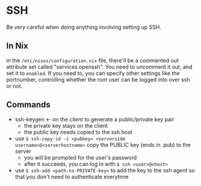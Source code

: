 # SSH
Be very careful when doing anything involving setting up SSH.

## In Nix
in the `/etc/nixos/configuration.nix` file, there'll be a commented out attribute set called "services.openssh". You need to uncomment it out, and set it to `enabled`. If you need to, you can specify other settings like the portnumber, controlling whether the root user can be logged into over ssh or not.

## Commands
- ssh-keygen <- on the *client* to generate a public/private key pair
    - the private key stays on the client
    - the public key needs copied to the ssh host
- use `$ ssh-copy-id -i <pubkey> <serverside username>@<serverhostname>` copy the PUBLIC key (ends in .pub) to the server
    - you will be prompted for the user's password
    - after it succeeds, you can log in with `$ ssh <user>@<host>`
- use `$ ssh-add <path-to-PRIVATE-key>` to add the key to the ssh agent so that you don't need to authenticate everytime
